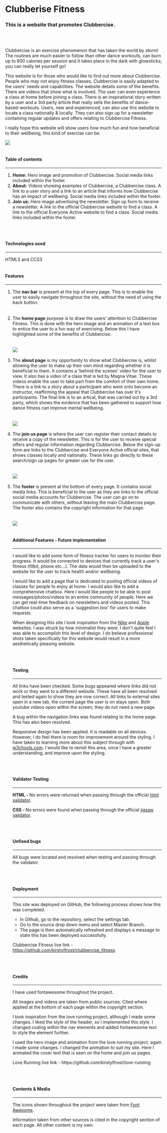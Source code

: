 # Clubberise Fitness
###  This is a website that promotes Clubbercise.
<br>
<br>
<p>
Clubbercise is an exercise phenomenon that has taken the world by storm! The routines are much easier to follow than other dance workouts, can burn up to 600 calories per session and it takes place in the dark with glowsticks; you can really let yourself go!
</p>
<p>
This website is for those who would like to find out more about Clubbercise. People who may not enjoy fitness classes. Clubbercise is easily adapted to the users' needs and capabilities. The website details some of the benefits. There are videos that show what is involved. The user can even experience a class at home before joining a class. There is an inspirational story written by a user and a 3rd party article that really sells the benefits of dance-based-workouts. Users, new and experienced, can also use this website to locate a class nationally & locally. They can also sign up for a newsletter containing regular updates and offers relating to Clubbercise Fitness.
</p>
<p> 
I really hope this website will show users how much fun and how beneficial to their wellbeing, this kind of exercise can be.
</p>
<img src="assets/images/readme-clubbercise-responsive-image.PNG">

<br>
<br>

#### <b>Table of contents</b> 
<hr>
<ol>
    <li><b>Home:</b> Hero image and promotion of Clubbercise. Social media links included within the footer.</li>
    <li><b>About:</b> Videos showing examples of Clubbercise, a Clubbercise class. A link to a user story and a link to an article that informs how Clubbercise has an impact of wellbeing. Social media links included within the footer.</li>
    <li><b>Join us:</b> Hero image advertising the newsletter. Sign up form to receive a newsletter. A link to the official Clubbercise website to find a class. A link to the official Everyone Active website to find a class. Social media links included within the footer.</li>
</ol>
<br>
<br>

#### <b>Technologies used</b>
<hr>

HTML5 and CCS3
<br>
<br>

#### <b>Features</b>
<hr>
<ol>
<li>The <b>nav bar</b> is present at the top of every page. This is to enable the user to easily navigate throughout the site, without the need of using the back button.</li>
<br>
<br>
<li>The <b>home page</b> purpose is to draw the users' attention to Clubbercise Fitness. This is done with the hero image and an animation of a text box to entice the user to a fun way of exercising. Below this I have highlighted some of the benefits of Clubbercise.</li>
<br>
<br>
<img src="assets/images/readme-home-capture.PNG">
<br>
<br>
<li>The <b>about page</b> is my opportunity to show what Clubbercise is, whilst allowing the user to make up their own mind regarding whether it is beneficial to them. It contains a 'behind the scenes' video for the user to view. It also has a video of a class that is led by Magna Vitae. These videos enable the user to take part from the comfort of their own home. There is a link to a story about a participant who went onto become an instructor, reaffirming the appeal that Clubbercise has over it's participants. The final link is to an artical, that was carried out by a 3rd party, which shows the evidence that has been gathered to support how dance fitness can improve mental wellbeing.</li>
<br>
<br>
<img src="assets/images/readme-about-capture.PNG">
<br>
<br>
<li>The <b>join us page</b> is where the user can register their contact details to receive a copy of the newsletter. This is for the user to receive special offers and regular information regarding Clubbercise. Below the sign-up form are links to the Clubbercise and Everyone Active official sites, that shows classes locally and nationally. These links go directly to these search/sign up pages for greater use for the user.</li>
<br>
<br>
<img src="assets/images/readme-join-capture.PNG">
<br>
<br>
<li>The <b>footer</b> is present at the bottom of every page. It contains social media links. This is beneficial to the user as they are links to the official social media accounts for Clubbercise. The user can go on to communicate with others, without leaving the main Clubbercise page. The footer also contains the copyright information for that page.</li>
<br>
<br>
<img src="assets/images/readme-footer-capture.PNG">
<br>
<br>

#### <b>Additional Features - Future implementation</b>
<hr>
<p>
I would like to add some form of fitness tracker for users to monitor their progress. It would be connected to devices that currently track a user's fitness (fitbit, phone etc...). The data would then be uploaded to the website for the user to track health and/or wellbeing.
</p>
<p>
I would like to add a page that is dedicated to posting official videos of classes for people to enjoy at home.
I would also like to add a comprehensive chatbox. Here I would like people to be able to post messages/photos/videos to an entire community of people. Here we can get real-time feedback on newsletters and videos posted. This chatbox could also serve as a 'suggestion box' for users to make requests.
</p>
<p>
When designing this site I took inspiration from the <a href="https://www.nike.com/gb/" target="_blank">Nike</a> and <a href="https://www.apple.com/" target="_blank">Apple</a> websites. I was struck by how minimalist they were. I don't quite feel I was able to accomplish this level of design. I do believe professional shots taken specifically for this website would result in a more aesthetically pleasing website.
</p>
<br>
<br>

#### <b>Testing</b>
<hr>
<p>
All links have been checked. Some bugs appeared where links did not work or they went to a different website. These have all been resolved and tested again to show they are now correct. All links to external sites open in a new tab, the current page the user is on stays open. Both youtube videos open within the screen, they do not need a new page.
</p>
<p>
A bug within the navigation links was found relating to the home page. This has also been resolved.
</p>
<p>
Responsive design has been applied. It is readable on all devices. However, I do feel there is room for improvement around the styling. I have taken to learning more about this subject through with 
<a href="https://www.w3schools.com/html/html_responsive.asp" target="_blank">w3chools.com</a>. I would like to revisit this area, once I have a greater understanding, and improve upon the styling.
</p>
<br>
<br>

#### <b>Validator Testing</b>
<hr>
<p>
<b>HTML - </b> No errors were returned when passing through the official <a href="https://validator.w3.org/nu/?doc=https%3A%2F%2Fkirstylfrost.github.io%2Fclubbercise_fitness%2F" target="_blank">html validator</a>.
</p>
<p>
<b>CSS - </b> No errors were found when passing through the official <a href="https://jigsaw.w3.org/css-validator/validator?uri=https%3A%2F%2Fkirstylfrost.github.io%2Fclubbercise_fitness%2F&profile=css3svg&usermedium=all&warning=1&vextwarning=&lang=en" target="_blank">jigsaw validator</a>.
</p>
<br>
<br>

#### <b>Unfixed bugs</b>
<hr>
<p>
All bugs were located and resolved when testing and passing through the validator.
</p>
<br>
<br>

#### <b>Deployment</b>
<hr>
<p>
This site was deployed on GitHub, the following process shows how this was completed.
<ul>
  <li>In Github, go to the repository, select the settings tab.</li>
  <li>Go to the source drop down menu and select Master Branch.</li>
  <li>The page is then automatically refreshed and displays a message to state this has been deployed successfully.</li>
</ul>

Clubbercise Fitness live link - https://github.com/kirstylfrost/clubbercise_fitness 
</p> 
<br>
<br>

#### <b>Credits</b>
<hr>
<p>
I have used fontawesome throughout the project.
</p>
<p>
All images and videos are taken from public sources. Cited where applied at the bottom of each page within the copyright section.
</p>
<p>
I took inspiration from the love running project, although I made some changes. I liked the style of the header, so I implemented this style. I changed coding within the nav elements and added fontawesome text to style the element further.
</p>
<p>
I used the hero image and animation from the love running project, again I made some changes. I changed the animation to suit my site. Here I animated the cover text that is seen on the home and join us pages. 
</p>
<p>
Love Running live link - https://github.com/kirstylfrost/love-running
</p>
<br>
<br>

#### <b>Contents & Media</b>
<hr>
<p>
The icons shown throughout the project were taken from <a href="https://fontawesome.com/" target="_blank">Font Awesome</a>.
</p>
<p>
Information taken from other sources is cited in the copyright section of each page. All other content is my own.
</p>
 
